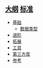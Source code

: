 [大纲](./outline.md)
[标准](./stadard.md)
---
- [基础]()
  - [数据类型](./1_basic/datatype.md)
- [进阶]()
- [拓展]()
- [工具]()
- [第三方库]()
- [参考]()
